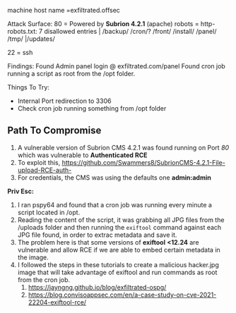 

machine host name =exfiltrated.offsec
  
Attack Surface:
  80 = Powered by **Subrion 4.2.1** (apache)
    robots = http-robots.txt: 7 disallowed entries 
    	| /backup/ /cron/? /front/ /install/ /panel/ /tmp/ 
		|/updates/

  22 = ssh
  
Findings:
	Found Admin panel login @ exfiltrated.com/panel
	Found cron job running a script as root from the /opt folder.
  
Things To Try:

- Internal Port redirection to 3306
- Check cron job running something from /opt folder



## Path To Compromise

1. A vulnerable version of Subrion CMS 4.2.1 was found running on Port *80* which was vulnerable to **Authenticated RCE**
2. To exploit this, https://github.com/Swammers8/SubrionCMS-4.2.1-File-upload-RCE-auth-
3. For credentials, the CMS was using the defaults one **admin:admin**

**Priv Esc:**
1. I ran pspy64 and found that a cron job was running every minute a script located in /opt.
2. Reading the content of the script, it was grabbing all JPG files from the /uploads folder and then running the `exiftool` command against each JPG file found, in order to extrac metadata and save it.
3. The problem here is that some versions of **exiftool** **<12.24** are vulnerable and allow RCE if we are able to embed certain metadata in the image. 
4. I followed the steps in these tutorials to create a malicious hacker.jpg image that will take advantage of exiftool and run commands as root from the cron job.
	1. https://jayngng.github.io/blog/exfiltrated-ospg/
	2. https://blog.convisoappsec.com/en/a-case-study-on-cve-2021-22204-exiftool-rce/